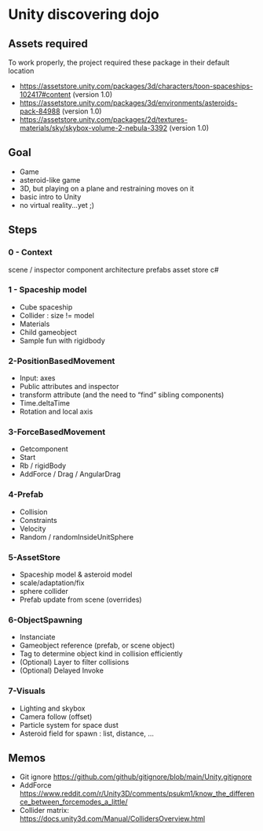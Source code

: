 # Unity discovering dojo

## Assets required
To work properly, the project required these package in their default location 
- https://assetstore.unity.com/packages/3d/characters/toon-spaceships-102417#content (version 1.0)
- https://assetstore.unity.com/packages/3d/environments/asteroids-pack-84988 (version 1.0)
- https://assetstore.unity.com/packages/2d/textures-materials/sky/skybox-volume-2-nebula-3392 (version 1.0)

## Goal
- Game
 - asteroid-like game
 - 3D, but playing on a plane and restraining moves on it
- basic intro to Unity
 - no virtual reality...yet ;)

## Steps
### 0 - Context
scene / inspector
component architecture
prefabs
asset store
c#

### 1 - Spaceship model
- Cube spaceship
 - Collider : size != model
 - Materials
 - Child gameobject
- Sample fun with rigidbody

### 2-PositionBasedMovement
- Input: axes
- Public attributes and inspector
- transform attribute (and the need to “find” sibling components)
- Time.deltaTime
- Rotation and local axis

### 3-ForceBasedMovement
- Getcomponent
- Start
- Rb / rigidBody
- AddForce / Drag / AngularDrag

### 4-Prefab
- Collision
- Constraints
- Velocity
- Random / randomInsideUnitSphere

### 5-AssetStore
- Spaceship model & asteroid model
- scale/adaptation/fix
- sphere collider
- Prefab update from scene (overrides)

### 6-ObjectSpawning
- Instanciate
- Gameobject reference (prefab, or scene object)
- Tag to determine object kind in collision efficiently
- (Optional) Layer to filter collisions
- (Optional) Delayed Invoke

### 7-Visuals
- Lighting and skybox
- Camera follow (offset)
- Particle system for space dust
- Asteroid field for spawn : list, distance, …

## Memos
- Git ignore https://github.com/github/gitignore/blob/main/Unity.gitignore 
- AddForce https://www.reddit.com/r/Unity3D/comments/psukm1/know_the_difference_between_forcemodes_a_little/ 
- Collider matrix: https://docs.unity3d.com/Manual/CollidersOverview.html 
